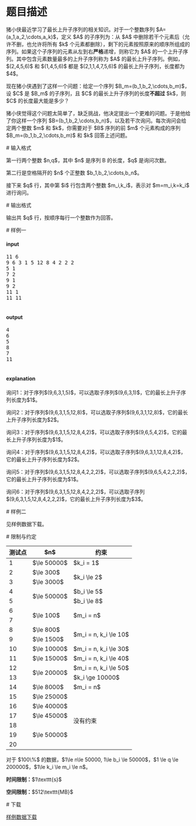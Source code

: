 # 题目描述

<p>猪小侠最近学习了最长上升子序列的相关知识。对于一个整数序列 $A=(a_1,a_2,\cdots,a_k)$，定义 $A$ 的子序列为：从 $A$ 中删除若干个元素后（允许不删，也允许将所有 $k$ 个元素都删除），剩下的元素按照原来的顺序所组成的序列。如果这个子序列的元素从左到右<strong>严格</strong>递增，则称它为 $A$ 的一个上升子序列。其中包含元素数量最多的上升子序列称为 $A$ 的最长上升子序列。例如，$(2,4,5,6)$ 和 $(1,4,5,6)$ 都是 $(2,1,1,4,7,5,6)$ 的最长上升子序列，长度都为 $4$。</p>
<p>现在猪小侠遇到了这样一个问题：给定一个序列 $B_m=(b_1,b_2,\cdots,b_m)$，设 $C$ 是 $B_m$ 的子序列，且 $C$ 的最长上升子序列的长度<strong>不超过</strong> $k$，则 $C$ 的长度最大能是多少？</p>
<p>猪小侠觉得这个问题太简单了，缺乏挑战，他决定提出一个更难的问题。于是他给了你这样一个序列 $B=(b_1,b_2,\cdots,b_n)$，以及若干次询问。每次询问会给定两个整数 $m$ 和 $k$，你需要对于 $B$ 序列的前 $m$ 个元素构成的序列 $B_m=(b_1,b_2,\cdots,b_m)$ 和 $k$ 回答上述问题。</p>
# 输入格式


<p>第一行两个整数 $n,q$，其中 $n$ 是序列 B 的长度，$q$ 是询问次数。</p>
<p>第二行是空格隔开的 $n$ 个正整数 $b_1,b_2,\cdots,b_n$。</p>
<p>接下来 $q$ 行，其中第 $i$ 行包含两个整数 $m_i,k_i$，表示对 $m=m_i,k=k_i$ 进行询问。</p>
# 输出格式


<p>输出共 $q$ 行，按顺序每行一个整数作为回答。</p>
# 样例一


<h4>input</h4>
<pre>11 6
9 6 3 1 5 12 8 4 2 2 2
5 1
7 2
9 1
9 2
11 1
11 11

</pre>

<h4>output</h4>
<pre>4
6
5
8
7
11

</pre>

<h4>explanation</h4>
<p>询问1：对于序列$(9,6,3,1,5)$，可以选取子序列$(9,6,3,1)$，它的最长上升子序列长度为$1$。</p>
<p>询问2：对于序列$(9,6,3,1,5,12,8)$，可以选取子序列$(9,6,3,1,12,8)$，它的最长上升子序列长度为$2$。</p>
<p>询问3：对于序列$(9,6,3,1,5,12,8,4,2)$，可以选取子序列$(9,6,5,4,2)$，它的最长上升子序列长度为$1$。</p>
<p>询问4：对于序列$(9,6,3,1,5,12,8,4,2)$，可以选取子序列$(9,6,3,1,12,8,4,2)$，它的最长上升子序列长度为$2$。</p>
<p>询问5：对于序列$(9,6,3,1,5,12,8,4,2,2,2)$，可以选取子序列$(9,6,5,4,2,2,2)$，它的最长上升子序列长度为$1$。</p>
<p>询问6：对于序列$(9,6,3,1,5,12,8,4,2,2,2)$，可以选取子序列$(9,6,3,1,5,12,8,4,2,2,2)$，它的最长上升子序列长度为$3$。</p>
# 样例二


<p>见样例数据下载。</p>
# 限制与约定


<div class="table-responsive">
<table class="table table-bordered table-text-center table-vertical-middle"><thead><tr><th>测试点</th>
<th>$n$</th>
<th>约束</th>
</tr></thead><tbody><tr><td>1</td><td>$\le 50000$</td><td>$k_i = 1$</td></tr><tr><td>2</td><td>$\le 300$</td><td rowspan="2">$k_i \le 2$</td></tr><tr><td>3</td><td>$\le 3000$</td></tr><tr><td>4</td><td rowspan="2">$\le 50000$</td><td>$b_i \le 5$</td></tr><tr><td>5</td><td>$b_i \le 8$</td></tr><tr><td>6</td><td rowspan="2">$\le 100$</td><td rowspan="2">$m_i = n$</td></tr><tr><td>7</td></tr><tr><td>8</td><td>$\le 800$</td><td rowspan="2">$m_i = n, k_i \le 10$</td></tr><tr><td>9</td><td>$\le 1500$</td></tr><tr><td>10</td><td>$\le 10000$</td><td>$m_i = n, k_i \le 30$</td></tr><tr><td>11</td><td>$\le 15000$</td><td>$m_i = n, k_i \le 40$</td></tr><tr><td>12</td><td rowspan="2">$\le 20000$</td><td>$m_i = n, k_i \le 50$</td></tr><tr><td>13</td><td>$k_i \ge 10000$</td></tr><tr><td>14</td><td>$\le 8000$</td><td>$m_i = n$</td></tr><tr><td>15</td><td>$\le 25000$</td><td rowspan="6">没有约束</td></tr><tr><td>16</td><td>$\le 40000$</td></tr><tr><td>17</td><td>$\le 45000$</td></tr><tr><td>18</td><td rowspan="3">$\le 50000$</td></tr><tr><td>19</td></tr><tr><td>20</td></tr></tbody></table></div>

<p>对于 $100\%$ 的数据，$1\le n\le 50000, 1\le b_i \le 50000$，$1 \le q \le 200000$，$1\le k_i \le m_i \le n$。</p>
<p><strong>时间限制：</strong>$1\texttt{s}$</p>
<p><strong>空间限制：</strong>$512\texttt{MB}$</p>
# 下载


<p><a href="/download.php?type=problem&amp;id=301">样例数据下载</a></p>
